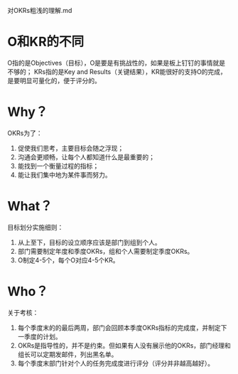 对OKRs粗浅的理解.md
# O和KR的不同

O指的是Objectives（目标），O是要是有挑战性的，如果是板上钉钉的事情就是不够的；
KRs指的是Key and Results（关键结果），KR能很好的支持O的完成，是要明显可量化的，便于评分的。
    
# Why？
OKRs为了：
1. 促使我们思考，主要目标会随之浮现；
2. 沟通会更顺畅，让每个人都知道什么是最重要的；
3. 能找到一个衡量过程的指标；
4. 能让我们集中地为某件事而努力。

# What？
目标划分实施细则：
1. 从上至下，目标的设立顺序应该是部门到组到个人。
2. 部门需要制定年度和季度OKRs，组和个人需要制定季度OKRs。
3. O制定4-5个，每个O对应4-5个KR。

# Who？
关于考核：
1. 每个季度末的的最后两周，部门会回顾本季度OKRs指标的完成度，并制定下一季度的计划。
2. OKRs是指导性的，并不是约束。但如果有人没有展示他的OKRs，部门经理和组长可以定期发邮件，列出黑名单。
3. 每个季度末部门针对个人的任务完成度进行评分（评分并非越高越好）。